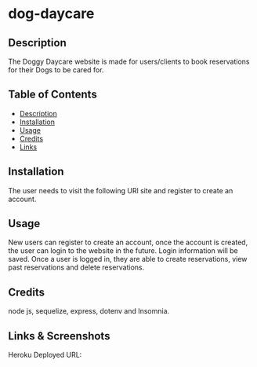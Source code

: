 # dog-daycare

## Description
  The Doggy Daycare website is made for users/clients to book reservations for their Dogs to be cared for. 

  ## Table of Contents

  - [Description](#description)
  - [Installation](#installation)
  - [Usage](#usage)
  - [Credits](#credits)
  - [Links](#links)
  
  
  ## Installation
  The user needs to visit the following URl site and register to create an account. 

  ## Usage
  New users can register to create an account, once the account is created, the user can login to the website in the future. Login information will be saved. Once a user is logged in, they are able to create reservations, view past reservations and delete reservations. 
 
  ## Credits
  node js, sequelize, express, dotenv and Insomnia. 

  ## Links & Screenshots 

 Heroku Deployed URL: 
 
